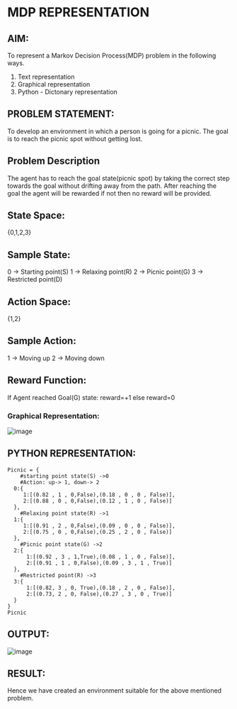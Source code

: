 # MDP REPRESENTATION

## AIM:
To represent a Markov Decision Process(MDP) problem in the following ways.
1) Text representation
2) Graphical representation
3) Python - Dictonary representation
## PROBLEM STATEMENT:
To develop an environment in which a person is going for a picnic. The goal is to reach the picnic spot without getting lost.
## Problem Description
The agent has to reach the goal state(picnic spot) by taking the correct step towards the goal without drifting away from the path. After reaching the goal the agent will be rewarded if not then no reward will be provided.
## State Space:
{0,1,2,3}
## Sample State:
0 -> Starting point(S)
1 -> Relaxing point(R)
2 -> Picnic point(G)
3 -> Restricted point(D)
## Action Space:
{1,2}
## Sample Action:
1 -> Moving up
2 -> Moving down
## Reward Function:
If Agent reached Goal(G) state:
reward=+1
else
reward=0
### Graphical Representation:
![image](https://github.com/swethamohanraj/mdp-representation/assets/94228215/ca71410a-bc7d-4cd5-91a2-a21d7ece275e)

## PYTHON REPRESENTATION:
```
Picnic = { 
    #starting point state(S) ->0
    #Action: up-> 1, down-> 2
  0:{
     1:[(0.82 , 1 , 0,False),(0.18 , 0 , 0 , False)],
     2:[(0.88 , 0 , 0,False),(0.12 , 1 , 0 , False)] 
  },
    #Relaxing point state(R) ->1
  1:{
     1:[(0.91 , 2 , 0,False),(0.09 , 0 , 0 , False)],
     2:[(0.75 , 0 , 0,False),(0.25 , 2 , 0 , False)]
  },
    #Picnic point state(G) ->2
  2:{
      1:[(0.92 , 3 , 1,True),(0.08 , 1 , 0 , False)],
      2:[(0.91 , 1 , 0,False),(0.09 , 3 , 1 , True)]
  },
    #Restricted point(R) ->3
  3:{
      1:[(0.82, 3 , 0, True),(0.18 , 2 , 0 , False)],
      2:[(0.73, 2 , 0, False),(0.27 , 3 , 0 , True)]
  }
}
Picnic
```
## OUTPUT:
![image](https://github.com/swethamohanraj/mdp-representation/assets/94228215/3629fcbd-bcaa-4bec-834a-359674733e9a)

## RESULT:
Hence we have created an environment suitable for the above mentioned problem.
